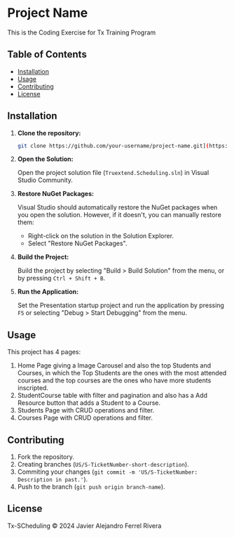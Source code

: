 # Project Name

This is the Coding Exercise for Tx Training Program

## Table of Contents

- [Installation](#installation)
- [Usage](#usage)
- [Contributing](#contributing)
- [License](#license)

## Installation

1. **Clone the repository:**

    ```bash
    git clone https://github.com/your-username/project-name.git](https://github.com/Jav4nsJuice/scheduling-api.git
    ```

2. **Open the Solution:**

    Open the project solution file (`Truextend.Scheduling.sln`) in Visual Studio Community.

3. **Restore NuGet Packages:**

    Visual Studio should automatically restore the NuGet packages when you open the solution. However, if it doesn't, you can manually restore them:

    - Right-click on the solution in the Solution Explorer.
    - Select "Restore NuGet Packages".

4. **Build the Project:**

    Build the project by selecting "Build > Build Solution" from the menu, or by pressing `Ctrl + Shift + B`.

5. **Run the Application:**

    Set the Presentation startup project and run the application by pressing `F5` or selecting "Debug > Start Debugging" from the menu.

## Usage

This project has 4 pages:
1. Home Page giving a Image Carousel and also the top Students and Courses, in which the Top Students are the ones with the most attended courses and the top courses are the ones who have more students inscripted.
2. StudentCourse table with filter and pagination and also has a Add Resource button that adds a Student to a Course.
3. Students Page with CRUD operations and filter.
4. Courses Page with CRUD operations and filter. 

## Contributing

1. Fork the repository.
2. Creating branches (`US/S-TicketNumber-short-description`).
3. Commiting your changes (`git commit -m 'US/S-TicketNumber: Description in past.'`).
4. Push to the branch (`git push origin branch-name`).

## License

Tx-SCheduling © 2024 Javier Alejandro Ferrel Rivera
